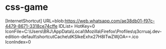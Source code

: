 # css-game

[InternetShortcut]
URL=blob:https://web.whatsapp.com/ae38db01-f97c-4479-8671-3318ce74cffe
IDList=
HotKey=0
IconFile=C:\Users\BRJ\AppData\Local\Mozilla\Firefox\Profiles\q3crruaj.dev-edition-default\shortcutCache\dKSlkeExhx27H8ITwZWjOA==.ico
IconIndex=0
